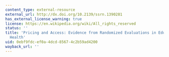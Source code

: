 ```yaml
---
content_type: external-resource
external_url: http://dx.doi.org/10.2139/ssrn.1390281
has_external_license_warning: true
license: https://en.wikipedia.org/wiki/All_rights_reserved
status: ''
title: 'Pricing and Access: Evidence from Randomized Evaluations in Education and
  Health'
uid: 0ebf9fdc-ef0a-4dcd-8567-4c2b59ad4200
wayback_url: ''
---
```

